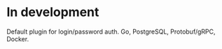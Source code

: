 In development
==============

Default plugin for login/password auth. Go, PostgreSQL, Protobuf/gRPC, Docker.
